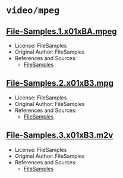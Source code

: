 # `video/mpeg`

## [File-Samples.1.x01xBA.mpeg](../files/File-Samples.1.x01xBA.mpeg)

- License: FileSamples
- Original Author: FileSamples
- References and Sources:
  - [FileSamples](https://filesamples.com/samples/video/mpeg/sample_960x540.mpeg)

## [File-Samples.2.x01xB3.mpg](../files/File-Samples.2.x01xB3.mpg)

- License: FileSamples
- Original Author: FileSamples
- References and Sources:
  - [FileSamples](https://filesamples.com/samples/video/mpg/sample_640x360.mpg)

## [File-Samples.3.x01xB3.m2v](../files/File-Samples.3.x01xB3.m2v)

- License: FileSamples
- Original Author: FileSamples
- References and Sources:
  - [FileSamples](https://filesamples.com/samples/video/m2v/sample_960x540.m2v)
